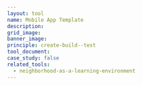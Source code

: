 ```yaml
---
layout: tool
name: Mobile App Template
description:
grid_image:
banner_image:
principle: create-build--test
tool_document:
case_study: false
related_tools:
  - neighborhood-as-a-learning-environment
---
```


